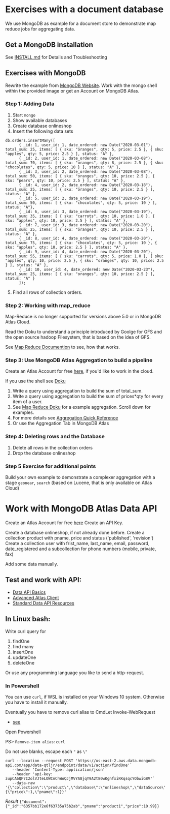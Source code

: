 # Exercises with a document database

We use MongoDB as example for a document store to demonstrate map reduce jobs for aggregating data.

## Get a MongoDB installation

See [INSTALL.md](https://github.com/Digital-Media/big_data/blob/main/document/INSTALL.md) for Details and Troubleshooting

## Exercises with MongoDB

Rewrite the example from [MongoDB Website]( https://docs.mongodb.com/manual/tutorial/map-reduce-examples/).
Work with the mongo shell within the provided image or get an Account on MongoDB Atlas.

### Step 1: Adding Data

1. Start `mongo`
2. Show available databases
3. Create database onlineshop
4. Insert the following data sets

```
db.orders.insertMany([
      { _id: 1, user_id: 1, date_ordered: new Date("2020-03-01"), total_sum: 25, items: [ { sku: "oranges", qty: 5, price: 2.5 }, { sku: "apples", qty: 5, price: 2.5 } ], status: "A" },
      { _id: 2, user_id: 1, date_ordered: new Date("2020-03-08"), total_sum: 70, items: [ { sku: "oranges", qty: 8, price: 2.5 }, { sku: "chocolates", qty: 5, price: 10 } ], status: "A" },
      { _id: 3, user_id: 2, date_ordered: new Date("2020-03-08"), total_sum: 50, items: [ { sku: "oranges", qty: 10, price: 2.5 }, { sku: "pears", qty: 10, price: 2.5 } ], status: "A" },
      { _id: 4, user_id: 2, date_ordered: new Date("2020-03-18"), total_sum: 25, items: [ { sku: "oranges", qty: 10, price: 2.5 } ], status: "A" },
      { _id: 5, user_id: 2, date_ordered: new Date("2020-03-19"), total_sum: 50, items: [ { sku: "chocolates", qty: 5, price: 10 } ], status: "A"},
      { _id: 6, user_id: 3, date_ordered: new Date("2020-03-19"), total_sum: 35, items: [ { sku: "carrots", qty: 10, price: 1.0 }, { sku: "apples", qty: 10, price: 2.5 } ], status: "A" },
      { _id: 7, user_id: 3, date_ordered: new Date("2020-03-20"), total_sum: 25, items: [ { sku: "oranges", qty: 10, price: 2.5 } ], status: "A" },
      { _id: 8, user_id: 4, date_ordered: new Date("2020-03-20"), total_sum: 75, items: [ { sku: "chocolates", qty: 5, price: 10 }, { sku: "apples", qty: 10, price: 2.5 } ], status: "A" },
      { _id: 9, user_id: 4, date_ordered: new Date("2020-03-20"), total_sum: 55, items: [ { sku: "carrots", qty: 5, price: 1.0 }, { sku: "apples", qty: 10, price: 2.5 }, { sku: "oranges", qty: 10, price: 2.5 } ], status: "A" },
      { _id: 10, user_id: 4, date_ordered: new Date("2020-03-23"), total_sum: 25, items: [ { sku: "oranges", qty: 10, price: 2.5 } ], status: "A" }
      ]);
```

5. Find all rows of collection orders.

### Step 2: Working with map_reduce 

Map-Reduce is no longer supported for versions above 5.0 or in MongoDB Atlas Cloud.

Read the Doku to understand a principle introduced by Goolge for GFS and the open source hadoop Filesystem, that is based on the idea of GFS.

See [Map Reduce Documention](https://docs.mongodb.com/manual/core/map-reduce/) to see, how that works.

### Step 3: Use MongoDB Atlas Aggregation to build a pipeline

Create an Atlas Account for free [here](https://www.mongodb.com/cloud/atlas/register), if you'd like to work in the cloud.

If you use the shell see [Doku](https://docs.mongodb.com/manual/reference/mongo-shell/)

1. Write a query using aggregation to build the sum of total_sum.
2. Write a query using aggregation to build the sum of prices*qty for every item of a user.
3. See  [Map Reduce Doku](https://docs.mongodb.com/manual/reference/method/db.collection.mapReduce/#mongodb-method-db.collection.mapReduce) for a example aggregation. Scroll down for examples.
4. For more details see [Aggregation Quick Reference](https://docs.mongodb.com/manual/meta/aggregation-quick-reference/)
5. Or use the Aggregation Tab in MongoDB Atlas

### Step 4: Deleting rows and the Database

1. Delete all rows in the collection orders
2. Drop the database onlineshop
      
### Step 5 Exercise for additional points

Build your own example to demonstrate a complexer aggregation with a stage `geonear`, `search` (based on Lucene, that is only available on Atlas Cloud)


# Work with MongoDB Atlas Data API

Create an Atlas Account for free [here](https://www.mongodb.com/cloud/atlas/register)
Create an API Key.

Create a database onlineshop, if not already done before.
Create a collection product with pname, price and status ('published', 'revision')
Create a collection user with frist_name, last_name, email, password, date_registered and a subcollection for phone numbers (mobile, private, fax)

Add some data manually.

## Test and work with API:
- [Data API Basics](https://www.mongodb.com/docs/atlas/api/data-api/)
- [Advanced Atlas Client](https://www.mongodb.com/developer/products/atlas/advanced-data-api-with-atlas-cli/)
- [Standard Data API Resources](https://www.mongodb.com/docs/atlas/api/data-api-resources/#std-label-data-api-resources)

## In Linux bash:

Write curl query for

1. findOne
2. find many
3. insertOne
4. updateOne
5. deleteOne

Or use any programming language you like to send a http-request.

### In Powershell

You can use `curl`, if WSL is installed on your Windows 10 system. Otherwise you have to install it manually.

Eventually you have to remove curl alias to CmdLet Invoke-WebRequest
- [see](https://stackoverflow.com/questions/25044010/running-curl-on-64-bit-windows)

Open Powershell

PS> `Remove-item alias:curl`

Do not use blanks, escape each `"` as `\"`
``` shell
curl --location --request POST 'https://us-east-2.aws.data.mongodb-api.com/app/data-qtljr/endpoint/data/v1/action/findOne'`
   --header 'Content-Type: application/json'`
   --header 'api-key: zupCA6QP7I2olVJteLOWCnChWoQJjMVYA8jqY9A2t80wKgnfxiRKqsqcYObwiG8V'`
   --data-raw '{\"collection\":\"product\",\"database\":\"onlineshop\",\"dataSource\":\"Cluster0\",\"projection\":{\"price\":1,\"pname\":1}}'
```
*Result*
`{"document":{"_id":"6357bb172e6f63735a75b2ab","pname":"product1","price":10.99}}`




